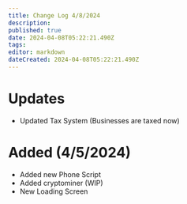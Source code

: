 ```yaml
---
title: Change Log 4/8/2024
description: 
published: true
date: 2024-04-08T05:22:21.490Z
tags: 
editor: markdown
dateCreated: 2024-04-08T05:22:21.490Z
---
```


# Updates
- Updated Tax System (Businesses are taxed now)

# Added (4/5/2024)
- Added new Phone Script
- Added cryptominer (WIP)
- New Loading Screen